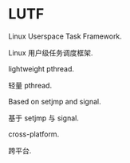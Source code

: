 # LUTF

Linux Userspace Task Framework.

Linux 用户级任务调度框架.

lightweight pthread.

轻量 pthread.

Based on setjmp and signal.

基于 setjmp 与 signal.

cross-platform.

跨平台.

